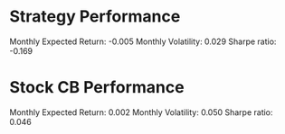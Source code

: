 # Strategy Performance
Monthly Expected Return: -0.005
Monthly Volatility: 0.029
Sharpe ratio: -0.169
# Stock CB Performance
Monthly Expected Return: 0.002
Monthly Volatility: 0.050
Sharpe ratio: 0.046
